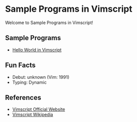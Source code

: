 # Sample Programs in Vimscript

Welcome to Sample Programs in Vimscript!

## Sample Programs

- [Hello World in Vimscript](https://github.com/jrg94/sample-programs/issues/369)

## Fun Facts

- Debut: unknown (Vim: 1991)
- Typing: Dynamic

## References

- [Vimscript Official Website](https://www.vim.org/scripts/index.php)
- [Vimscript Wikipedia](https://en.wikipedia.org/wiki/Vim_(text_editor)#Vim_script)
